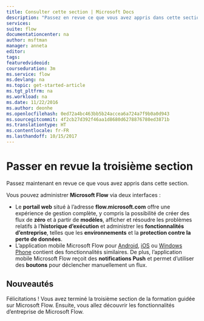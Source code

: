 ```yaml
---
title: Consulter cette section | Microsoft Docs
description: "Passez en revue ce que vous avez appris dans cette section de la formation guidée sur Microsoft Flow."
services: 
suite: flow
documentationcenter: na
author: msftman
manager: anneta
editor: 
tags: 
featuredvideoid: 
courseduration: 3m
ms.service: flow
ms.devlang: na
ms.topic: get-started-article
ms.tgt_pltfrm: na
ms.workload: na
ms.date: 11/22/2016
ms.author: deonhe
ms.openlocfilehash: 0ed72a4bc463bb5b24accea6a724a7f9b0a0d943
ms.sourcegitcommit: 4f2cb27d392f46aa1d8680d6278876780ed3871b
ms.translationtype: HT
ms.contentlocale: fr-FR
ms.lasthandoff: 10/15/2017
---
```

# <a name="review-the-third-section"></a>Passer en revue la troisième section
Passez maintenant en revue ce que vous avez appris dans cette section.

Vous pouvez administrer **Microsoft Flow** via deux interfaces : 

* Le **portail web** situé à l’adresse **flow.microsoft.com** offre une expérience de gestion complète, y compris la possibilité de créer des flux de **zéro** et à partir de **modèles**, afficher et résoudre les problèmes relatifs à l’**historique d’exécution** et administrer les **fonctionnalités d’entreprise**, telles que les **environnements** et la **protection contre la perte de données**.
* L’application mobile Microsoft Flow pour [Android](https://aka.ms/flowmobiledocsandroid), [iOS](https://aka.ms/flowmobiledocsios) ou [Windows Phone](https://aka.ms/flowmobilewindows) contient des fonctionnalités similaires. De plus, l’application mobile Microsoft Flow reçoit des **notifications Push** et permet d’utiliser des **boutons** pour déclencher manuellement un flux.

## <a name="whats-next"></a>Nouveautés
Félicitations ! Vous avez terminé la troisième section de la formation guidée sur Microsoft Flow. Ensuite, vous allez découvrir les fonctionnalités d’entreprise de Microsoft Flow.

